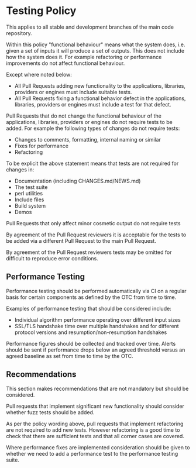 Testing Policy
==============

This applies to all stable and development branches of the main code repository.

Within this policy "functional behaviour" means what the system does, i.e.
given a set of inputs it will produce a set of outputs. This does not include
how the system does it. For example refactoring or performance improvements do
not affect functional behaviour.

Except where noted below:

- All Pull Requests adding new functionality to the applications, libraries,
providers or engines must include suitable tests.
- All Pull Requests fixing a functional behavior defect in the applications,
libraries, providers or engines must include a test for that defect.

Pull Requests that do not change the functional behaviour of the applications,
libraries, providers or engines do not require tests to be added. For example
the following types of changes do not require tests:
 - Changes to comments, formatting, internal naming or similar
 - Fixes for performance
 - Refactoring

To be explicit the above statement means that tests are not required for changes
in:
 - Documentation (including CHANGES.md/NEWS.md)
 - The test suite
 - perl utilities
 - Include files
 - Build system
 - Demos

Pull Requests that only affect minor cosmetic output do not require tests

By agreement of the Pull Request reviewers it is acceptable for the tests to be
added via a different Pull Request to the main Pull Request.

By agreement of the Pull Request reviewers tests may be omitted for difficult
to reproduce error conditions.

Performance Testing
-------------------

Performance testing should be performed automatically via CI on a regular basis
for certain components as defined by the OTC from time to time.

Examples of performance testing that should be considered include:
- Individual algorithm performance operating over different input sizes
- SSL/TLS handshake time over multiple handshakes and for different protocol
versions and resumption/non-resumption handshakes

Performance figures should be collected and tracked over time. Alerts should be
sent if performance drops below an agreed threshold versus an agreed baseline
as set from time to time by the OTC.

Recommendations
---------------

This section makes recommendations that are not mandatory but should be
considered.

Pull requests that implement significant new functionality should consider
whether fuzz tests should be added.

As per the policy wording above, pull requests that implement refactoring are
not required to add new tests. However refactoring is a good time to check that
there are sufficient tests and that all corner cases are covered.

Where performance fixes are implemented consideration should be given to whether
we need to add a performance test to the performance testing suite.
